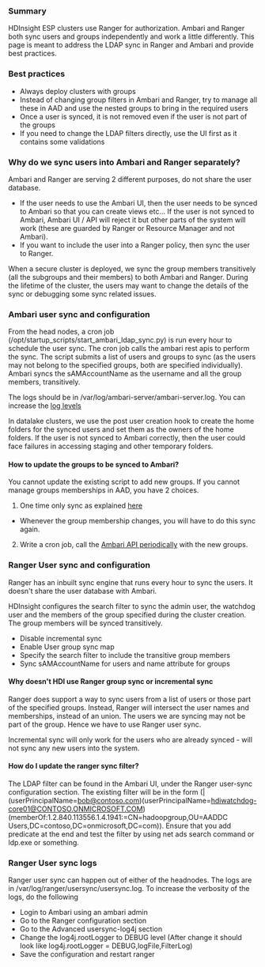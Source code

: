 ### Summary
HDInsight ESP clusters use Ranger for authorization. Ambari and Ranger both sync users and groups independently and work a little differently. This page is meant to address the LDAP sync in Ranger and Ambari and provide best practices.

### Best practices
* Always deploy clusters with groups
* Instead of changing group filters in Ambari and Ranger, try to manage all these in AAD and use the nested groups to bring in the required users
* Once a user is synced, it is not removed even if the user is not part of the groups
* If you need to change the LDAP filters directly, use the UI first as it contains some validations

### Why do we sync users into Ambari and Ranger separately?
Ambari and Ranger are serving 2 different purposes, do not share the user database.
* If the user needs to use the Ambari UI, then the user needs to be synced to Ambari so that you can create views etc... If the user is not synced to Ambari, Ambari UI / API will reject it but other parts of the system will work (these are guarded by Ranger or Resource Manager and not Ambari).
* If you want to include the user into a Ranger policy, then sync the user to Ranger.

When a secure cluster is deployed, we sync the group members transitively (all the subgroups and their members) to both Ambari and Ranger. During the lifetime of the cluster, the users may want to change the details of the sync or debugging some sync related issues.

### Ambari user sync and configuration
From the head nodes, a cron job (/opt/startup_scripts/start_ambari_ldap_sync.py) is run every hour to schedule the user sync. The cron job calls the ambari rest apis to perform the sync. The script submits a list of users and groups to sync (as the users may not belong to the specified groups, both are specified individually). Ambari syncs the sAMAccountName as the username and all the group members, transitively.

The logs should be in /var/log/ambari-server/ambari-server.log. You can increase the [log levels]( https://docs.hortonworks.com/HDPDocuments/Ambari-2.7.3.0/administering-ambari/content/amb_configure_ambari_logging_level.html)

In datalake clusters, we use the post user creation hook to create the home folders for the synced users and set them as the owners of the home folders. If the user is not synced to Ambari correctly, then the user could face failures in accessing staging and other temporary folders.

#### How to update the groups to be synced to Ambari?
You cannot update the existing script to add new groups. If you cannot manage groups memberships in AAD, you have 2 choices. 

1. One time only sync as explained [here](https://docs.hortonworks.com/HDPDocuments/HDP3/HDP-3.1.0/ambari-authentication-ldap-ad/content/authe_ldapad_synchronizing_ldap_users_and_groups.html)
  * Whenever the group membership changes, you will have to do this sync again.
2. Write a cron job, call the [Ambari API periodically](https://community.hortonworks.com/questions/2909/how-do-i-automate-the-ambari-ldap-sync.html) with the new groups.

### Ranger User sync and configuration
Ranger has an inbuilt sync engine that runs every hour to sync the users. It doesn't share the user database with Ambari. 

HDInsight configures the search filter to sync the admin user, the watchdog user and the members of the group specified during the cluster creation. The group members will be synced transitively.
* Disable incremental sync
* Enable User group sync map
* Specify the search filter to include the transitive group members
* Sync sAMAccountName for users and name attribute for groups

#### Why doesn't HDI use Ranger group sync or incremental sync
Ranger does support a way to sync users from a list of users or those part of the specified groups. Instead, Ranger will intersect the user names and memberships, instead of an union. The users we are syncing may not be part of the group. Hence we have to use Ranger user sync.

Incremental sync will only work for the users who are already synced - will not sync any new users into the system.

#### How do I update the ranger sync filter?
The LDAP filter can be found in the Ambari UI, under the Ranger user-sync configuration section. The existing filter will be in the form (|(userPrincipalName=bob@contoso.com)(userPrincipalName=hdiwatchdog-core01@CONTOSO.ONMICROSOFT.COM)(memberOf:1.2.840.113556.1.4.1941:=CN=hadoopgroup,OU=AADDC Users,DC=contoso,DC=onmicrosoft,DC=com)). Ensure that you add predicate at the end and test the filter by using net ads search command or ldp.exe or something.

### Ranger  User sync logs
Ranger user sync can happen out of either of the headnodes. The logs are in /var/log/ranger/usersync/usersync.log. To increase the verbosity of the logs, do the following

* Login to Ambari using an ambari admin
* Go to the Ranger configuration section
* Go to the Advanced usersync-log4j section
* Change the log4j.rootLogger to DEBUG level (After change it should look like log4j.rootLogger = DEBUG,logFile,FilterLog)
* Save the configuration and restart ranger
